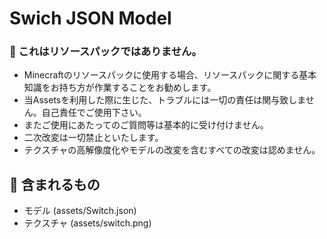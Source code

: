 # Swich JSON Model

### 🛑 これはリソースパックではありません。
- Minecraftのリソースパックに使用する場合、リソースパックに関する基本知識をお持ち方が作業することをお勧めします。
- 当Assetsを利用した際に生じた、トラブルには一切の責任は関与致しません。自己責任でご使用下さい。
- またご使用にあたってのご質問等は基本的に受け付けません。
- 二次改変は一切禁止といたします。
- テクスチャの高解像度化やモデルの改変を含むすべての改変は認めません。

## 🎁 含まれるもの
- モデル (assets/Switch.json)
- テクスチャ (assets/switch.png)
